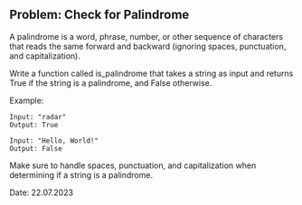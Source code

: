 ## Problem: Check for Palindrome

A palindrome is a word, phrase, number, or other sequence of characters that reads the same forward and backward (ignoring spaces, punctuation, and capitalization).

Write a function called is_palindrome that takes a string as input and returns True if the string is a palindrome, and False otherwise.

Example:

```
Input: "radar"
Output: True

Input: "Hello, World!"
Output: False
```

Make sure to handle spaces, punctuation, and capitalization when determining if a string is a palindrome.

Date: 22.07.2023
